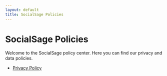 ```yaml
---
layout: default
title: SocialSage Policies
---
```


# SocialSage Policies

Welcome to the SocialSage policy center. Here you can find our privacy and data policies.

- [Privacy Policy](privacy-policy.md)
